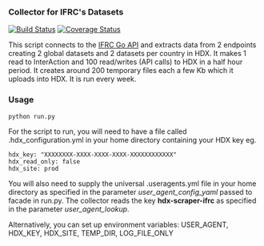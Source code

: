 ### Collector for IFRC's Datasets
[![Build Status](https://github.com/OCHA-DAP/hdx-scraper-ifrc/workflows/build/badge.svg)](https://github.com/OCHA-DAP/hdx-scraper-ifrc/actions?query=workflow%3Abuild) [![Coverage Status](https://coveralls.io/repos/github/OCHA-DAP/hdx-scraper-ifrc/badge.svg?branch=main&ts=1)](https://coveralls.io/github/OCHA-DAP/hdx-scraper-ifrc?branch=main)

This script connects to the [IFRC Go API](https://go.ifrc.org/) and extracts data from 2 endpoints creating 2 global datasets and 2 datasets per country in HDX. It makes 1 read to InterAction and 100 read/writes (API calls) to HDX in a half hour period. It creates around 200 temporary files each a few Kb which it uploads into HDX. It is run every week.


### Usage

    python run.py

For the script to run, you will need to have a file called .hdx_configuration.yml in your home directory containing your HDX key eg.

    hdx_key: "XXXXXXXX-XXXX-XXXX-XXXX-XXXXXXXXXXXX"
    hdx_read_only: false
    hdx_site: prod
    
 You will also need to supply the universal .useragents.yml file in your home directory as specified in the parameter *user_agent_config_yaml* passed to facade in run.py. The collector reads the key **hdx-scraper-ifrc** as specified in the parameter *user_agent_lookup*.
 
 Alternatively, you can set up environment variables: USER_AGENT, HDX_KEY, HDX_SITE, TEMP_DIR, LOG_FILE_ONLY
